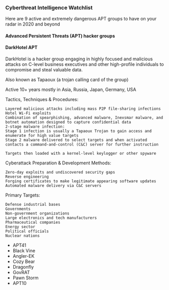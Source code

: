 ### Cyberthreat Intelligence Watchlist

Here are 9 active and extremely dangerous APT groups to have on your radar in 2020 and beyond

#### Advanced Persistent Threats (APT) hacker groups

#### DarkHotel APT

DarkHotel is a hacker group engaging in highly focused and malicious attacks on C-level business executives and other high-profile individuals to compromise and steal valuable data.

Also known as Tapaoux (a trojan calling card of the group)

Active 10+ years mostly in Asia, Russia, Japan, Germany, USA

Tactics, Techniques & Procedures:
```
Layered malicious attacks including mass P2P file-sharing infections
Hotel Wi-Fi exploits 
Combination of spearphishing, advanced malware, Inexsmar malware, and botnet automation designed to capture confidential data
2-stage malware infection:
Stage 1 infection is usually a Tapaoux Trojan to gain access and enumerate for high value targets
Stage 2 malware delivered to select targets and when activated contacts a command-and-control (C&C) server for further instruction

Targets then loaded with a kernel-level keylogger or other spyware
```
Cyberattack Preparation & Development Methods:
```
Zero-day exploits and undiscovered security gaps
Reverse engineering
Forging certificates to make legitimate appearing software updates
Automated malware delivery via C&C servers
```

Primary Targets:
``` 
Defense industrial bases 
Governments
Non-government organizations 
Large electronics and tech manufacturers
Pharmaceutical companies
Energy sector
Political officials
Nuclear nations
```

- APT41
- Black Vine
- Angler-EK
- Cozy Bear
- Dragonfly
- GovRAT
- Pawn Storm
- APT10
